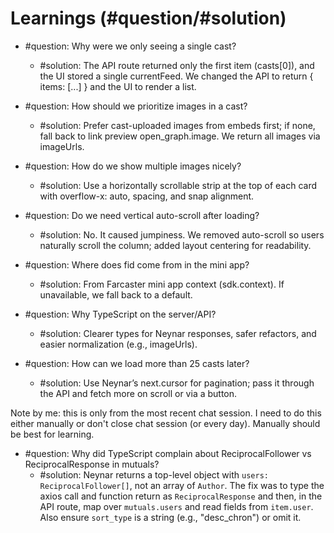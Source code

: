 # Learnings (#question/#solution)

- #question: Why were we only seeing a single cast?
  - #solution: The API route returned only the first item (casts[0]), and the UI stored a single currentFeed. We changed the API to return { items: [...] } and the UI to render a list.

- #question: How should we prioritize images in a cast?
  - #solution: Prefer cast-uploaded images from embeds first; if none, fall back to link preview open_graph.image. We return all images via imageUrls.

- #question: How do we show multiple images nicely?
  - #solution: Use a horizontally scrollable strip at the top of each card with overflow-x: auto, spacing, and snap alignment.

- #question: Do we need vertical auto-scroll after loading?
  - #solution: No. It caused jumpiness. We removed auto-scroll so users naturally scroll the column; added layout centering for readability.

- #question: Where does fid come from in the mini app?
  - #solution: From Farcaster mini app context (sdk.context). If unavailable, we fall back to a default.

- #question: Why TypeScript on the server/API?
  - #solution: Clearer types for Neynar responses, safer refactors, and easier normalization (e.g., imageUrls).

- #question: How can we load more than 25 casts later?
  - #solution: Use Neynar’s next.cursor for pagination; pass it through the API and fetch more on scroll or via a button.

Note by me: this is only from the most recent chat session. I need to do this either manually or don't close chat session (or every day). Manually should be best for learning. 

- #question: Why did TypeScript complain about ReciprocalFollower vs ReciprocalResponse in mutuals?
  - #solution: Neynar returns a top-level object with `users: ReciprocalFollower[]`, not an array of `Author`. The fix was to type the axios call and function return as `ReciprocalResponse` and then, in the API route, map over `mutuals.users` and read fields from `item.user`. Also ensure `sort_type` is a string (e.g., "desc_chron") or omit it.